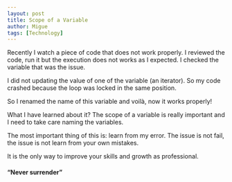 ```yaml
---
layout: post
title: Scope of a Variable
author: Migue
tags: [Technology]
---
```


Recently I watch a piece of code that does not work properly. I reviewed the code, run it but the execution does not works as I expected. I checked the variable that was the issue.
   
I did not updating the value of one of the variable (an iterator). So my code crashed because the loop was locked in the same position.

So I renamed the name of this variable and voilà, now it works properly!
 
What I have learned about it? The scope of a variable is really important and I need to take care naming the variables.
 
The most important thing of this is: learn from my error. The issue is not fail, the issue is not learn from your own mistakes.
 
It is the only way to improve your skills and growth as professional.

#### “Never surrender” 